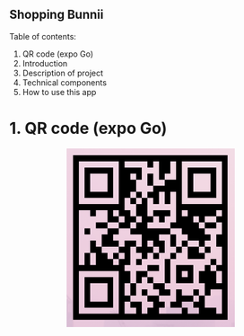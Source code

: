 ## Shopping Bunnii
Table of contents:
1. QR code (expo Go)
2. Introduction
3. Description of project
4. Technical components
5. How to use this app


# 1. QR code (expo Go)

<p align="center">
  <img src="QR%20-%20shopping%20bunnii.png" alt="QR code" width="300">
</p>


